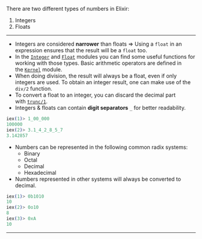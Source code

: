 There are two different types of numbers in Elixir:
1. Integers
2. Floats
---
- Integers are considered **narrower** than floats => Using a `float` in an expression ensures that the result will be a `float` too.
- In the [`Integer`](https://hexdocs.pm/elixir/Integer.html#functions) and [`Float`](https://hexdocs.pm/elixir/Float.html#functions) modules you can find some useful functions for working with those types. Basic arithmetic operators are defined in the [`Kernel`](https://hexdocs.pm/elixir/Kernel.html#*/2) module.
- When doing division, the result will always be a float, even if only integers are used. To obtain an integer result, one can make use of the `div/2` function.
- To convert a float to an integer, you can discard the decimal part with [`trunc/1`](https://hexdocs.pm/elixir/Kernel.html#trunc/1).
- Integers & floats can contain **digit separators** `_` for better readability.
```elixir
iex(1)> 1_00_000
100000
iex(2)> 3.1_4_2_8_5_7
3.142857
```
- Numbers can be represented in the following common radix systems:
	- Binary
	- Octal
	- Decimal
	- Hexadecimal
- Numbers represented in other systems will always be converted to decimal.
```elixir
iex(1)> 0b1010
10
iex(2)> 0o10
8
iex(3)> 0xA
10
```
---
